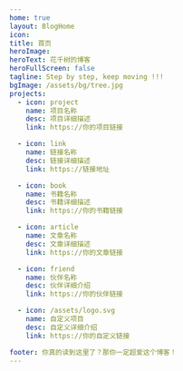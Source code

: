 ```yaml
---
home: true
layout: BlogHome
icon: 
title: 首页
heroImage:
heroText: 花千树的博客
heroFullScreen: false
tagline: Step by step, keep moving !!!
bgImage: /assets/bg/tree.jpg
projects:
  - icon: project
    name: 项目名称
    desc: 项目详细描述
    link: https://你的项目链接

  - icon: link
    name: 链接名称
    desc: 链接详细描述
    link: https://链接地址

  - icon: book
    name: 书籍名称
    desc: 书籍详细描述
    link: https://你的书籍链接

  - icon: article
    name: 文章名称
    desc: 文章详细描述
    link: https://你的文章链接

  - icon: friend
    name: 伙伴名称
    desc: 伙伴详细介绍
    link: https://你的伙伴链接

  - icon: /assets/logo.svg
    name: 自定义项目
    desc: 自定义详细介绍
    link: https://你的自定义链接

footer: 你真的读到这里了？那你一定超爱这个博客！
---
```


